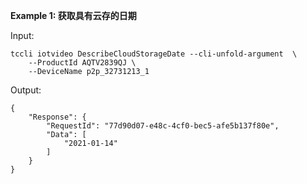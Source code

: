 **Example 1: 获取具有云存的日期**



Input: 

```
tccli iotvideo DescribeCloudStorageDate --cli-unfold-argument  \
    --ProductId AQTV2839QJ \
    --DeviceName p2p_32731213_1
```

Output: 
```
{
    "Response": {
        "RequestId": "77d90d07-e48c-4cf0-bec5-afe5b137f80e",
        "Data": [
            "2021-01-14"
        ]
    }
}
```

